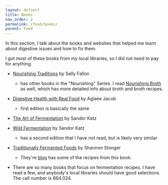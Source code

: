 ```yaml
---
layout: default
title: Books
nav_order: 2
permalink: /food/books/
parent: Food
---
```


In this section, I talk about the books and websites that helped me learn about digestive issues and how to fix them.

I got most of these books from my local libraries, so I did not need to pay for anything.

* [Nourishing Traditions](https://www.amazon.com/Nourishing-Traditions-Challenges-Politically-Dictocrats/dp/0967089735/ref=sr_1_1?crid=3XPSWVH1UI8E&dchild=1&keywords=nourishing+traditions&qid=1587049164&sprefix=nourishing+traditions%2Caps%2C219&sr=8-1) by Sally Fallon
	* has other books in the "Nourishing" Series. I read [Nourishing Broth](https://www.amazon.com/Nourishing-Broth-Old-Fashioned-Remedy-Modern-ebook/dp/B00HQ2N2KA/ref=sr_1_1?dchild=1&keywords=nourishing+broths&qid=1587049490&sr=8-1) as well, which has more detailed info about broth and broth recipes.

* [Digestive Health with Real Food](https://www.amazon.com/Digestive-Health-REAL-Updated-Expanded/dp/0988717271/ref=sr_1_1?dchild=1&keywords=digestive+health+with+real+food&qid=1587049186&sr=8-1) by Aglaée Jacob
	* first edition is basically the same

* [The Art of Fermentation](https://www.amazon.com/Art-Fermentation-Depth-Exploration-Essential/dp/B00BPUXOCA/ref=tmm_aud_swatch_0?_encoding=UTF8&qid=1587049256&sr=8-1) by Sandor Katz

* [Wild Fermentation](https://www.amazon.com/Wild-Fermentation-Flavor-Nutrition-Live-Culture/dp/1931498237/ref=sr_1_4?dchild=1&keywords=wild+fermentation&qid=1587049313&sr=8-4) by Sandor Katz
	* has a second edition that I have not read, but is likely very similar

* [Traditionally Fermented Foods](https://www.amazon.com/Traditionally-Fermented-Foods-Old-Fashioned-Sustainable/dp/162414330X/ref=as_li_ss_tl?ie=UTF8&qid=1477407632&sr=8-1&keywords=traditionally+fermented+foods&linkCode=sl1&tag=nouridays-20&linkId=4af8e1d6e130a20830f3ed17b5587542) by Shannon Stonger
	* They're [blog](https://www.nourishingdays.com/) has some of the recipes from this book.

* There are so many books that focus on fermentation recipes. I have read a few, and anybody's local libraries should have good selections. The call number is 664.024.
